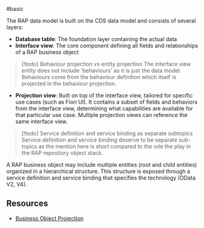 #basic

The RAP data model is built on the CDS data model and consists of several layers:

- **Database table**: The foundation layer containing the actual data
- **Interface view**: The core component defining all fields and relationships of a RAP business object

> [!todo] Behaviour projection vs entity projection
> The interface view entity does not include 'behaviours' as it is just the data model. Behaviours come from the behaviour definition which itself is projected in the behaviour projection.

- **Projection view**: Built on top of the interface view, tailored for specific use cases (such as Fiori UI). It contains a subset of fields and behaviors from the interface view, determining what capabilities are available for that particular use case. Multiple projection views can reference the same interface view.

> [!todo] Service definition and service binding as separate subtopics
> Service definition and service binding deserve to be separate sub-topics as the mention here is short compared to the role the play in the RAP repository object stack.

A RAP business object may include multiple entities (root and child entities) organized in a hierarchical structure. This structure is exposed through a service definition and service binding that specifies the technology (OData V2, V4).
## Resources
- [Business Object Projection](https://help.sap.com/docs/ABAP_PLATFORM_NEW/fc4c71aa50014fd1b43721701471913d/6e7a10d30b74412a9482a80b0b88e005.html?locale=en-US)